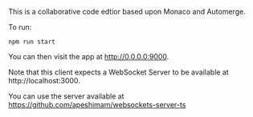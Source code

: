 This is a collaborative code edtior based upon Monaco and Automerge.

To run:

```npm run start```

You can then visit the app at http://0.0.0.0:9000.

Note that this client expects a WebSocket Server to be available at http://localhost:3000. 

You can use the server available at https://github.com/apeshimam/websockets-server-ts
